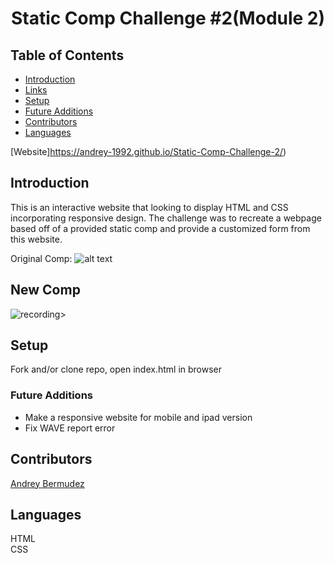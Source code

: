 <h1 align="center">Static Comp Challenge #2(Module 2)</h1>

## Table of Contents
* [Introduction](#introduction)
* [Links](#Links)
* [Setup](#Setup)
* [Future Additions](#Future-Additions)
* [Contributors](#Contributors)
* [Languages](#Languages)

[Website]https://andrey-1992.github.io/Static-Comp-Challenge-2/)
## Introduction
This is an interactive website that looking to display HTML and CSS incorporating responsive design. The challenge was to recreate a webpage based off of a provided static comp and provide a customized form from this website.

Original Comp: 
![alt text](https://github.com/Andrey-1992/Static-Comp-Challenge--2/blob/main/assets/project-planning/Screen%20Shot%202021-07-24%20at%201.49.19%20PM.png>
)

## New Comp  
![recording](https://user-images.githubusercontent.com/78002374/127030845-9481182a-55cc-4128-b379-195d862b87bb.gif)>


## Setup
Fork and/or clone repo, open index.html in browser

### Future Additions
- Make a responsive website for mobile and ipad version
- Fix WAVE report error

## Contributors
[Andrey Bermudez](https://github.com/Andrey-1992)<br>

## Languages
HTML<br>
CSS  
